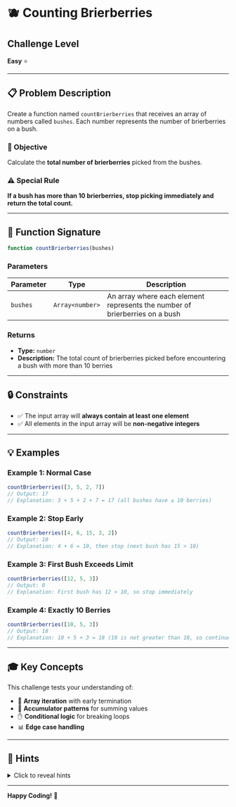 # 🫐 Counting Brierberries

## Challenge Level
**Easy** ⭐

---

## 📋 Problem Description

Create a function named `countBrierberries` that receives an array of numbers called `bushes`. Each number represents the number of brierberries on a bush.

### 🎯 Objective

Calculate the **total number of brierberries** picked from the bushes.

### ⚠️ Special Rule

**If a bush has more than 10 brierberries, stop picking immediately and return the total count.**

---

## 📝 Function Signature

```javascript
function countBrierberries(bushes)
```

### Parameters

| Parameter | Type | Description |
|-----------|------|-------------|
| `bushes` | `Array<number>` | An array where each element represents the number of brierberries on a bush |

### Returns

- **Type:** `number`
- **Description:** The total count of brierberries picked before encountering a bush with more than 10 berries

---

## 🔒 Constraints

- ✅ The input array will **always contain at least one element**
- ✅ All elements in the input array will be **non-negative integers**

---

## 💡 Examples

### Example 1: Normal Case
```javascript
countBrierberries([3, 5, 2, 7])
// Output: 17
// Explanation: 3 + 5 + 2 + 7 = 17 (all bushes have ≤ 10 berries)
```

### Example 2: Stop Early
```javascript
countBrierberries([4, 6, 15, 3, 2])
// Output: 10
// Explanation: 4 + 6 = 10, then stop (next bush has 15 > 10)
```

### Example 3: First Bush Exceeds Limit
```javascript
countBrierberries([12, 5, 3])
// Output: 0
// Explanation: First bush has 12 > 10, so stop immediately
```

### Example 4: Exactly 10 Berries
```javascript
countBrierberries([10, 5, 3])
// Output: 18
// Explanation: 10 + 5 + 3 = 18 (10 is not greater than 10, so continue)
```

---

## 🎓 Key Concepts

This challenge tests your understanding of:

- 🔄 **Array iteration** with early termination
- 🔢 **Accumulator patterns** for summing values
- ✋ **Conditional logic** for breaking loops
- 📊 **Edge case handling**

---

## 💭 Hints

<details>
<summary>Click to reveal hints</summary>

1. You'll need to iterate through the array sequentially
2. Keep a running total of berries collected
3. Check each bush's berry count before adding it to your total
4. Remember: if a bush has **more than 10** (not equal to 10), stop immediately
5. Consider using a `for` loop with a `break` statement, or a `while` loop

</details>

---

**Happy Coding!** 🚀
